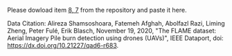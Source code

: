 Please dowload item [8, 7](https://ieee-dataport.org/open-access/aerial-images-pile-fire-detection-using-drones-uavs) from the repository and paste it here.

Data Citation: Alireza Shamsoshoara, Fatemeh Afghah, Abolfazl Razi, Liming Zheng, Peter Fulé, Erik Blasch, November 19, 2020, "The FLAME dataset: Aerial Imagery Pile burn detection using drones (UAVs)", IEEE Dataport, doi: https://dx.doi.org/10.21227/qad6-r683.
